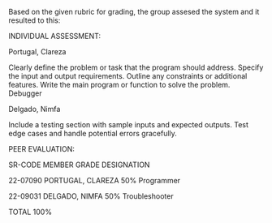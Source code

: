 Based on the given rubric for grading, the group assesed the system and it resulted to this:

INDIVIDUAL ASSESSMENT:

Portugal, Clareza 

Clearly define the problem or task that the program should address.
Specify the input and output requirements. 
Outline any constraints or additional features.
Write the main program or function to solve the problem. Debugger

Delgado, Nimfa

Include a testing section with sample inputs and expected outputs.
Test edge cases and handle potential errors gracefully.
 
PEER EVALUATION:

SR-CODE	MEMBER	GRADE	DESIGNATION

22-07090	PORTUGAL, CLAREZA	50%	Programmer

22-09031	DELGADO, NIMFA	50%	Troubleshooter

TOTAL	100%	

